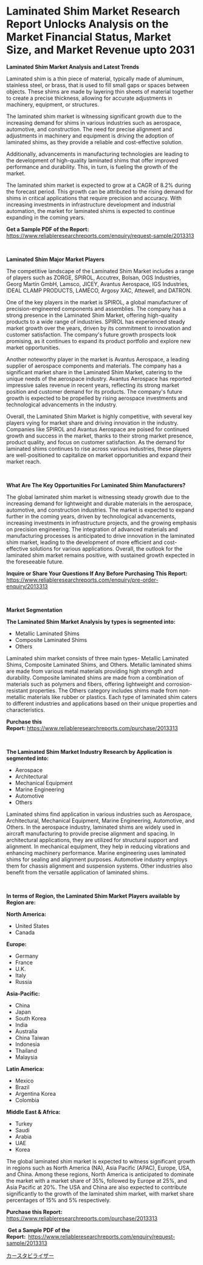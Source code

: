 <p><h1>Laminated Shim Market Research Report Unlocks Analysis on the Market Financial Status, Market Size, and Market Revenue upto 2031</h1></p><p><strong>Laminated Shim Market Analysis and Latest Trends</strong></p>
<p><p>Laminated shim is a thin piece of material, typically made of aluminum, stainless steel, or brass, that is used to fill small gaps or spaces between objects. These shims are made by layering thin sheets of material together to create a precise thickness, allowing for accurate adjustments in machinery, equipment, or structures.</p><p>The laminated shim market is witnessing significant growth due to the increasing demand for shims in various industries such as aerospace, automotive, and construction. The need for precise alignment and adjustments in machinery and equipment is driving the adoption of laminated shims, as they provide a reliable and cost-effective solution.</p><p>Additionally, advancements in manufacturing technologies are leading to the development of high-quality laminated shims that offer improved performance and durability. This, in turn, is fueling the growth of the market.</p><p>The laminated shim market is expected to grow at a CAGR of 8.2% during the forecast period. This growth can be attributed to the rising demand for shims in critical applications that require precision and accuracy. With increasing investments in infrastructure development and industrial automation, the market for laminated shims is expected to continue expanding in the coming years.</p></p>
<p><strong>Get a Sample PDF of the Report:&nbsp;</strong> <a href="https://www.reliableresearchreports.com/enquiry/request-sample/2013313">https://www.reliableresearchreports.com/enquiry/request-sample/2013313</a></p>
<p>&nbsp;</p>
<p><strong>Laminated Shim Major Market Players</strong></p>
<p><p>The competitive landscape of the Laminated Shim Market includes a range of players such as ZORGE, SPIROL, Accutrex, Bolsan, OGS Industries, Georg Martin GmbH, Lamsco, JICEY, Avantus Aerospace, IGS Industries, IDEAL CLAMP PRODUCTS, LAMÉCO, Argosy XAC, Attewell, and DATRON. </p><p>One of the key players in the market is SPIROL, a global manufacturer of precision-engineered components and assemblies. The company has a strong presence in the Laminated Shim Market, offering high-quality products to a wide range of industries. SPIROL has experienced steady market growth over the years, driven by its commitment to innovation and customer satisfaction. The company's future growth prospects look promising, as it continues to expand its product portfolio and explore new market opportunities.</p><p>Another noteworthy player in the market is Avantus Aerospace, a leading supplier of aerospace components and materials. The company has a significant market share in the Laminated Shim Market, catering to the unique needs of the aerospace industry. Avantus Aerospace has reported impressive sales revenue in recent years, reflecting its strong market position and customer demand for its products. The company's future growth is expected to be propelled by rising aerospace investments and technological advancements in the industry.</p><p>Overall, the Laminated Shim Market is highly competitive, with several key players vying for market share and driving innovation in the industry. Companies like SPIROL and Avantus Aerospace are poised for continued growth and success in the market, thanks to their strong market presence, product quality, and focus on customer satisfaction. As the demand for laminated shims continues to rise across various industries, these players are well-positioned to capitalize on market opportunities and expand their market reach.</p></p>
<p>&nbsp;</p>
<p><strong>What Are The Key Opportunities For Laminated Shim Manufacturers?</strong></p>
<p><p>The global laminated shim market is witnessing steady growth due to the increasing demand for lightweight and durable materials in the aerospace, automotive, and construction industries. The market is expected to expand further in the coming years, driven by technological advancements, increasing investments in infrastructure projects, and the growing emphasis on precision engineering. The integration of advanced materials and manufacturing processes is anticipated to drive innovation in the laminated shim market, leading to the development of more efficient and cost-effective solutions for various applications. Overall, the outlook for the laminated shim market remains positive, with sustained growth expected in the foreseeable future.</p></p>
<p><strong>Inquire or Share Your Questions If Any Before Purchasing This Report:</strong> <a href="https://www.reliableresearchreports.com/enquiry/pre-order-enquiry/2013313">https://www.reliableresearchreports.com/enquiry/pre-order-enquiry/2013313</a></p>
<p>&nbsp;</p>
<p><strong>Market Segmentation</strong></p>
<p><strong>The Laminated Shim Market Analysis by types is segmented into:</strong></p>
<p><ul><li>Metallic Laminated Shims</li><li>Composite Laminated Shims</li><li>Others</li></ul></p>
<p><p>Laminated shim market consists of three main types- Metallic Laminated Shims, Composite Laminated Shims, and Others. Metallic laminated shims are made from various metal materials providing high strength and durability. Composite laminated shims are made from a combination of materials such as polymers and fibers, offering lightweight and corrosion-resistant properties. The Others category includes shims made from non-metallic materials like rubber or plastics. Each type of laminated shim caters to different industries and applications based on their unique properties and characteristics.</p></p>
<p><strong>Purchase this Report:&nbsp;</strong><a href="https://www.reliableresearchreports.com/purchase/2013313">https://www.reliableresearchreports.com/purchase/2013313</a></p>
<p>&nbsp;</p>
<p><strong>The Laminated Shim Market Industry Research by Application is segmented into:</strong></p>
<p><ul><li>Aerospace</li><li>Architectural</li><li>Mechanical Equipment</li><li>Marine Engineering</li><li>Automotive</li><li>Others</li></ul></p>
<p><p>Laminated shims find application in various industries such as Aerospace, Architectural, Mechanical Equipment, Marine Engineering, Automotive, and Others. In the aerospace industry, laminated shims are widely used in aircraft manufacturing to provide precise alignment and spacing. In architectural applications, they are utilized for structural support and alignment. In mechanical equipment, they help in reducing vibrations and enhancing machinery performance. Marine engineering uses laminated shims for sealing and alignment purposes. Automotive industry employs them for chassis alignment and suspension systems. Other industries also benefit from the versatile application of laminated shims.</p></p>
<p>&nbsp;</p>
<p><strong>In terms of Region, the Laminated Shim Market Players available by Region are:</strong></p>
<p>
    <p> <strong> North America: </strong>
        <ul>
            <li>United States</li>
            <li>Canada</li>
        </ul>
        </p> 
    <p> <strong> Europe: </strong>
        <ul>
            <li>Germany</li>
            <li>France</li>
            <li>U.K.</li>
            <li>Italy</li>
            <li>Russia</li>
        </ul>
        </p> 
    <p> <strong> Asia-Pacific: </strong>
        <ul>
            <li>China</li>
            <li>Japan</li>
            <li>South Korea</li>
            <li>India</li>
            <li>Australia</li>
            <li>China Taiwan</li>
            <li>Indonesia</li>
            <li>Thailand</li>
            <li>Malaysia</li>
        </ul>
        </p> 
    <p> <strong> Latin America: </strong>
        <ul>
            <li>Mexico</li>
            <li>Brazil</li>
            <li>Argentina Korea</li>
            <li>Colombia</li>
        </ul>
        </p> 
    <p> <strong> Middle East & Africa: </strong>
        <ul>
            <li>Turkey</li>
            <li>Saudi</li>
            <li>Arabia</li>
            <li>UAE</li>
            <li>Korea</li>
        </ul>
    </p>
    </p>
<p><p>The global laminated shim market is expected to witness significant growth in regions such as North America (NA), Asia Pacific (APAC), Europe, USA, and China. Among these regions, North America is anticipated to dominate the market with a market share of 35%, followed by Europe at 25%, and Asia Pacific at 20%. The USA and China are also expected to contribute significantly to the growth of the laminated shim market, with market share percentages of 15% and 5% respectively.</p></p>
<p><strong>Purchase this Report: </strong><a href="https://www.reliableresearchreports.com/purchase/2013313">https://www.reliableresearchreports.com/purchase/2013313</a></p>
<p>&nbsp;<strong>Get a Sample PDF of the Report:&nbsp;&nbsp;</strong><a href="https://www.reliableresearchreports.com/enquiry/request-sample/2013313">https://www.reliableresearchreports.com/enquiry/request-sample/2013313</a></p>
<p><strong></strong></p>
<p><p><a href="https://github.com/oqxogxyvqe90775/Market-Research-Report-List-1/blob/main/7455755193071.md">カースタビライザー</a></p></p>